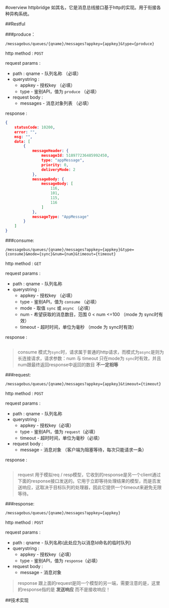 #overview
httpbridge 如其名，它是消息总线接口基于http的实现。用于衔接各种异构系统。

##Restful

###produce：

```
/messagebus/queues/{qname}/messages?appkey={appkey}&type={produce}
```

http method : `POST`

request params :

* path : qname - 队列名称 （必填）
* querystring : 
	* appkey - 授权key （必填）
	* type - 鉴别API，值为 `produce` （必填）
* request body : 
	* messages - 消息对象列表 （必填）
	
response :

```json
{
	statusCode: 10200,
	error: "",
	msg: "",
	data: [
		{
			messageHeader: {
				messageId: 518977236485992450,
				type: "appMessage",
				priority: 0,
				deliveryMode: 2
			},
			messageBody: {
				messageBody: [
					116,
					101,
					115,
					116
				]
			},
			messageType: "AppMessage"
		}
	]
}
```

###consume:

```
/messagebus/queues/{qname}/messages?appkey={appkey}&type={consume}&mode={sync}&num={num}&timeout={timeout}
```

http method : `GET`

request params : 

* path : qname - 队列名称
* querystring : 
	* appkey - 授权key （必填）
	* type - 鉴别API，值为 `consume` （必填）
	* mode - 取值 `sync` 或 `async` （必填）
	* num - 希望获取的消息数目，范围 0 < num <=100 （mode 为 sync时有效）
	* timeout - 超时时间，单位为毫秒 （mode 为 sync时有效）
	
response : 

```

```

> consume 模式为`sync`时，请求属于普通的http请求，而模式为`async`是则为长连接请求，请求参数：num 与 timeout 只在mode为 `sync`时有效，并且num跟最终返回response中返回的数目 **不一定相等**


###request:

```
/messagebus/queues/{qname}/messages?appkey={appkey}&timeout={timeout}
```

http method : `POST`

request params :

* path : qname - 队列名称
* querystring : 
	* appkey - 授权key（必填）
	* type - 鉴别API，值为 `request`（必填）
	* timeout - 超时时间，单位为毫秒（必填）
* request body : 
	* message - 消息对象 （客户端为阻塞等待，每次只能请求一条）
	
response :

```

```

> request 用于模拟req / resp模型，它收到的response是另一个client通过下面的response接口发送的。它用于立即等待处理结果的模型，而是否发送响应，这取决于目标队列的处理器，因此它提供一个timeout来避免无限等待。

###response:

```
/messagebus/queues/{qname}/messages?appkey={appkey}
```
http method : `POST`

request params : 

* path : qname - 队列名称(此处应为以消息Id命名的临时队列)
* querystring : 
	* appkey - 授权key（必填）
	* type - 鉴别API，值为 `response`（必填）
* request body :
	* message - 消息对象	
	
> response 跟上面的request是同一个模型的另一端，需要注意的是，这里的response指的是 **发送响应** 而不是接收响应！


##技术实现

